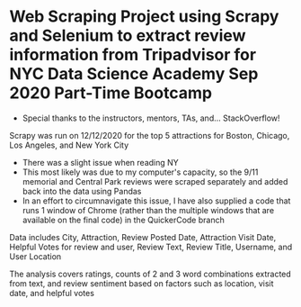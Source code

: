 
# Web Scraping Project using Scrapy and Selenium to extract review information from Tripadvisor for NYC Data Science Academy Sep 2020 Part-Time Bootcamp
- Special thanks to the instructors, mentors, TAs, and... StackOverflow!

Scrapy was run on 12/12/2020 for the top 5 attractions for Boston, Chicago, Los Angeles, and New York City
- There was a slight issue when reading NY
- This most likely was due to my computer's capacity, so the 9/11 memorial and Central Park reviews were scraped separately and added back into the data using Pandas
- In an effort to circumnavigate this issue, I have also supplied a code that runs 1 window of Chrome (rather than the multiple windows that are available on the final code) in the QuickerCode branch

Data includes City, Attraction, Review Posted Date, Attraction Visit Date, Helpful Votes for review and user, Review Text, Review Title, Username, and User Location

The analysis covers ratings, counts of 2 and 3 word combinations extracted from text, and review sentiment based on factors such as location, visit date, and helpful votes
